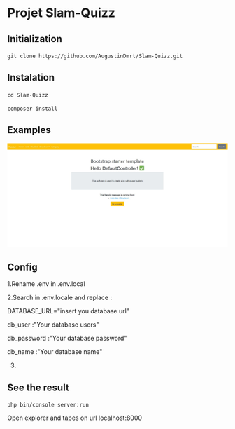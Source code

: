 Projet Slam-Quizz
===
Initialization
---

`git clone https://github.com/AugustinDmrt/Slam-Quizz.git`


Instalation
---

`cd Slam-Quizz`

`composer install`
	
Examples
----

![Example of the index page ](assests/screenshot_home.JPG)

Config
---

1.Rename .env in .env.local

2.Search in .env.locale and replace :

DATABASE_URL="insert you database url"

db_user :"Your database users"

db_password :"Your database password"

db_name :"Your database name"

3.

See the result
---

`php bin/console server:run`

Open explorer and tapes on url localhost:8000




	

